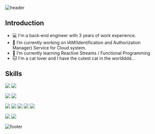 ![header](https://capsule-render.vercel.app/api?type=waving)

## Introduction
- 💻 I'm a back-end engineer with 3 years of work experience.
- 🔭 I’m currently working on IAM(Identification and Authorization Manager) Service for Cloud system.
- 🌱 I’m currently learning Reactive Streams / Functional Programming
- 🐱 I'm a cat lover and I have the cutest cat in the worldddd...

## Skills
<img src="https://img.shields.io/badge/Java-orange?style=flat"/> <img src="https://img.shields.io/badge/Kotlin-7F52FF?style=flat&logo=kotlin&logoColor=white"/>

<img src="https://img.shields.io/badge/Spring Boot-6DB33F?style=flat&logo=springboot&logoColor=white"/> <img src="https://img.shields.io/badge/Spring WebFlux-6DB33F?style=flat"/>

<img src="https://img.shields.io/badge/MySQL-4479A1?style=flat&logo=mysql&logoColor=white"/> <img src="https://img.shields.io/badge/MongoDB-47A248?style=flat&logo=mysql&logoColor=white"/> <img src="https://img.shields.io/badge/Neo4j-4581C3?style=flat&logo=neo4j&logoColor=white"/> <img src="https://img.shields.io/badge/Redis-DC382D?style=flat&logo=redis&logoColor=white"/> <img src="https://img.shields.io/badge/Elasticsearch-005571?style=flat&logo=elasticsearch&logoColor=white"/>

<img src="https://img.shields.io/badge/Docker-2496ED?style=flat&logo=docker&logoColor=white"/> <img src="https://img.shields.io/badge/Kubernetes-326CE5?style=flat&logo=kubernetes&logoColor=white"/>

![footer](https://capsule-render.vercel.app/api?section=footer&type=waving)

<!--
**mirocomestrue/mirocomestrue** is a ✨ _special_ ✨ repository because its `README.md` (this file) appears on your GitHub profile.

Here are some ideas to get you started:

- 🔭 I’m currently working on ...
- 🌱 I’m currently learning ...
- 👯 I’m looking to collaborate on ...
- 🤔 I’m looking for help with ...
- 💬 Ask me about ...
- 📫 How to reach me: ...
- 😄 Pronouns: ...
- ⚡ Fun fact: ...
-->
